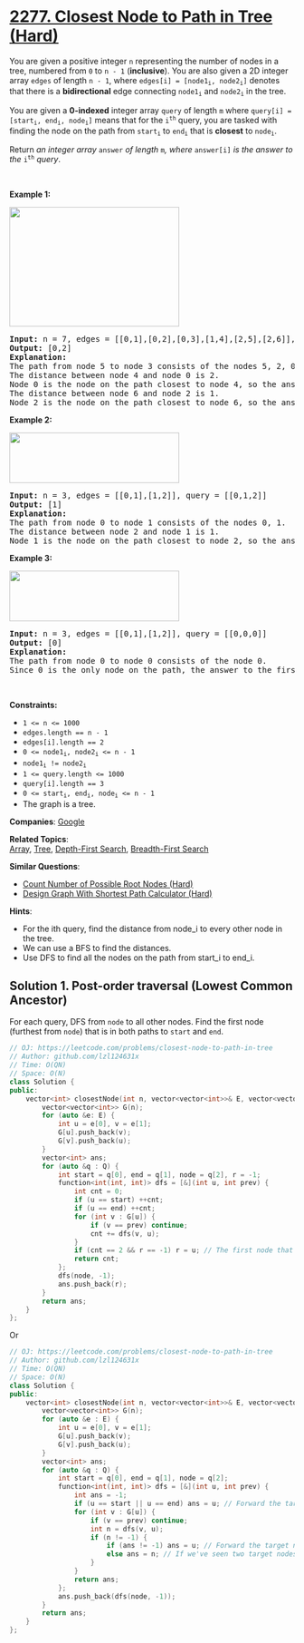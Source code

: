 # [2277. Closest Node to Path in Tree (Hard)](https://leetcode.com/problems/closest-node-to-path-in-tree)

<p>You are given a positive integer <code>n</code> representing the number of nodes in a tree, numbered from <code>0</code> to <code>n - 1</code> (<strong>inclusive</strong>). You are also given a 2D integer array <code>edges</code> of length <code>n - 1</code>, where <code>edges[i] = [node1<sub>i</sub>, node2<sub>i</sub>]</code> denotes that there is a <strong>bidirectional</strong> edge connecting <code>node1<sub>i</sub></code> and <code>node2<sub>i</sub></code> in the tree.</p>

<p>You are given a <strong>0-indexed</strong> integer array <code>query</code> of length <code>m</code> where <code>query[i] = [start<sub>i</sub>, end<sub>i</sub>, node<sub>i</sub>]</code> means that for the <code>i<sup>th</sup></code> query, you are tasked with finding the node on the path from <code>start<sub>i</sub></code> to <code>end<sub>i</sub></code> that is <strong>closest</strong> to <code>node<sub>i</sub></code>.</p>

<p>Return <em>an integer array </em><code>answer</code><em> of length </em><code>m</code><em>, where </em><code>answer[i]</code><em> is the answer to the </em><code>i<sup>th</sup></code><em> query</em>.</p>

<p>&nbsp;</p>
<p><strong class="example">Example 1:</strong></p>
<img src="https://assets.leetcode.com/uploads/2022/05/14/image-20220514132158-1.png" style="width: 300px; height: 211px;" />
<pre>
<strong>Input:</strong> n = 7, edges = [[0,1],[0,2],[0,3],[1,4],[2,5],[2,6]], query = [[5,3,4],[5,3,6]]
<strong>Output:</strong> [0,2]
<strong>Explanation:</strong>
The path from node 5 to node 3 consists of the nodes 5, 2, 0, and 3.
The distance between node 4 and node 0 is 2.
Node 0 is the node on the path closest to node 4, so the answer to the first query is 0.
The distance between node 6 and node 2 is 1.
Node 2 is the node on the path closest to node 6, so the answer to the second query is 2.
</pre>

<p><strong class="example">Example 2:</strong></p>
<img src="https://assets.leetcode.com/uploads/2022/05/14/image-20220514132318-2.png" style="width: 300px; height: 89px;" />
<pre>
<strong>Input:</strong> n = 3, edges = [[0,1],[1,2]], query = [[0,1,2]]
<strong>Output:</strong> [1]
<strong>Explanation:</strong>
The path from node 0 to node 1 consists of the nodes 0, 1.
The distance between node 2 and node 1 is 1.
Node 1 is the node on the path closest to node 2, so the answer to the first query is 1.
</pre>

<p><strong class="example">Example 3:</strong></p>
<img src="https://assets.leetcode.com/uploads/2022/05/14/image-20220514132333-3.png" style="width: 300px; height: 89px;" />
<pre>
<strong>Input:</strong> n = 3, edges = [[0,1],[1,2]], query = [[0,0,0]]
<strong>Output:</strong> [0]
<strong>Explanation:</strong>
The path from node 0 to node 0 consists of the node 0.
Since 0 is the only node on the path, the answer to the first query is 0.</pre>

<p>&nbsp;</p>
<p><strong>Constraints:</strong></p>

<ul>
	<li><code>1 &lt;= n &lt;= 1000</code></li>
	<li><code>edges.length == n - 1</code></li>
	<li><code>edges[i].length == 2</code></li>
	<li><code>0 &lt;= node1<sub>i</sub>, node2<sub>i</sub> &lt;= n - 1</code></li>
	<li><code>node1<sub>i</sub> != node2<sub>i</sub></code></li>
	<li><code>1 &lt;= query.length &lt;= 1000</code></li>
	<li><code>query[i].length == 3</code></li>
	<li><code>0 &lt;= start<sub>i</sub>, end<sub>i</sub>, node<sub>i</sub> &lt;= n - 1</code></li>
	<li>The graph is a tree.</li>
</ul>


**Companies**:
[Google](https://leetcode.com/company/google)

**Related Topics**:  
[Array](https://leetcode.com/tag/array), [Tree](https://leetcode.com/tag/tree), [Depth-First Search](https://leetcode.com/tag/depth-first-search), [Breadth-First Search](https://leetcode.com/tag/breadth-first-search)

**Similar Questions**:
* [Count Number of Possible Root Nodes (Hard)](https://leetcode.com/problems/count-number-of-possible-root-nodes)
* [Design Graph With Shortest Path Calculator (Hard)](https://leetcode.com/problems/design-graph-with-shortest-path-calculator)

**Hints**:
* For the ith query, find the distance from node_i to every other node in the tree.
* We can use a BFS to find the distances.
* Use DFS to find all the nodes on the path from start_i to end_i.

## Solution 1. Post-order traversal (Lowest Common Ancestor)

For each query, DFS from `node` to all other nodes. Find the first node (furthest from `node`) that is in both paths to `start` and `end`.

```cpp
// OJ: https://leetcode.com/problems/closest-node-to-path-in-tree
// Author: github.com/lzl124631x
// Time: O(QN)
// Space: O(N)
class Solution {
public:
    vector<int> closestNode(int n, vector<vector<int>>& E, vector<vector<int>>& Q) {
        vector<vector<int>> G(n);
        for (auto &e: E) {
            int u = e[0], v = e[1];
            G[u].push_back(v);
            G[v].push_back(u);
        }
        vector<int> ans;
        for (auto &q : Q) {
            int start = q[0], end = q[1], node = q[2], r = -1;
            function<int(int, int)> dfs = [&](int u, int prev) {
                int cnt = 0;
                if (u == start) ++cnt;
                if (u == end) ++cnt;
                for (int v : G[u]) {
                    if (v == prev) continue;
                    cnt += dfs(v, u);
                }
                if (cnt == 2 && r == -1) r = u; // The first node that has both `start` and `end` as children or self is the LCA
                return cnt;
            };
            dfs(node, -1);
            ans.push_back(r);
        }
        return ans;
    }
};
```
Or

```cpp
// OJ: https://leetcode.com/problems/closest-node-to-path-in-tree
// Author: github.com/lzl124631x
// Time: O(QN)
// Space: O(N)
class Solution {
public:
    vector<int> closestNode(int n, vector<vector<int>>& E, vector<vector<int>>& Q) {
        vector<vector<int>> G(n);
        for (auto &e : E) {
            int u = e[0], v = e[1];
            G[u].push_back(v);
            G[v].push_back(u);
        }
        vector<int> ans;
        for (auto &q : Q) {
            int start = q[0], end = q[1], node = q[2];
            function<int(int, int)> dfs = [&](int u, int prev) {
                int ans = -1;
                if (u == start || u == end) ans = u; // Forward the target node as potential LCA
                for (int v : G[u]) {
                    if (v == prev) continue;
                    int n = dfs(v, u);
                    if (n != -1) {
                        if (ans != -1) ans = u; // Forward the target node or LCA from children to the root
                        else ans = n; // If we've seen two target nodes, the current node is the LCA
                    }
                }
                return ans;
            };
            ans.push_back(dfs(node, -1));
        }
        return ans;
    }
};
```